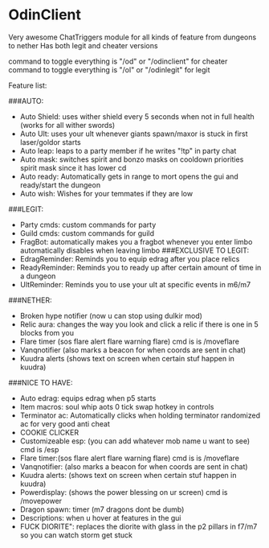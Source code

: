 # OdinClient

Very awesome ChatTriggers module for all kinds of feature from dungeons to nether 
Has both legit and cheater versions


command to toggle everything is "/od" or "/odinclient" for cheater
command to toggle everything is "/ol" or "/odinlegit" for legit


Feature list:

###AUTO:
- Auto Shield: uses wither shield every 5 seconds when not in full health (works for all wither swords)
- Auto Ult: uses your ult whenever giants spawn/maxor is stuck in first laser/goldor starts
- Auto leap: leaps to a party member if he writes "!tp" in party chat
- Auto mask: switches spirit and bonzo masks on cooldown priorities spirit mask since it has lower cd 
- Auto ready: Automatically gets in range to mort opens the gui and ready/start the dungeon
- Auto wish: Wishes for your temmates if they are low

###LEGIT:
- Party cmds: custom commands for party
- Guild cmds: custom commands for guild
- FragBot: automatically makes you a fragbot whenever you enter limbo automatically disables when leaving limbo 
###EXCLUSIVE TO LEGIT:
- EdragReminder: Reminds you to equip edrag after you place relics
- ReadyReminder: Reminds you to ready up after certain amount of time in a dungeon
- UltReminder: Reminds you to use your ult at specific events in m6/m7

###NETHER:
- Broken hype notifier (now u can stop using dulkir mod)
- Relic aura: changes the way you look and click a relic if there is one in 5 blocks from you
- Flare timer (sos flare alert flare warning flare) cmd is is /moveflare
- Vanqnotifier (also marks a beacon for when coords are sent in chat)
- Kuudra alerts (shows text on screen when certain stuf happen in kuudra)

###NICE TO HAVE:
- Auto edrag: equips edrag when p5 starts
- Item macros: soul whip aots 0 tick swap hotkey in controls
- Terminator ac: Automatically clicks when holding terminator randomized ac for very good anti cheat
- COOKIE CLICKER
- Customizeable esp: (you can add whatever mob name u want to see) cmd is /esp
- Flare timer:(sos flare alert flare warning flare) cmd is is /moveflare
- Vanqnotifier: (also marks a beacon for when coords are sent in chat)
- Kuudra alerts: (shows text on screen when certain stuf happen in kuudra)
- Powerdisplay: (shows the power blessing on ur screen) cmd is /movepower
- Dragon spawn: timer (m7 dragons dont be dumb)
- Descriptions: when u hover at features in the gui
- FUCK DIORITE": replaces the diorite with glass in the p2 pillars in f7/m7 so you can watch storm get stuck
